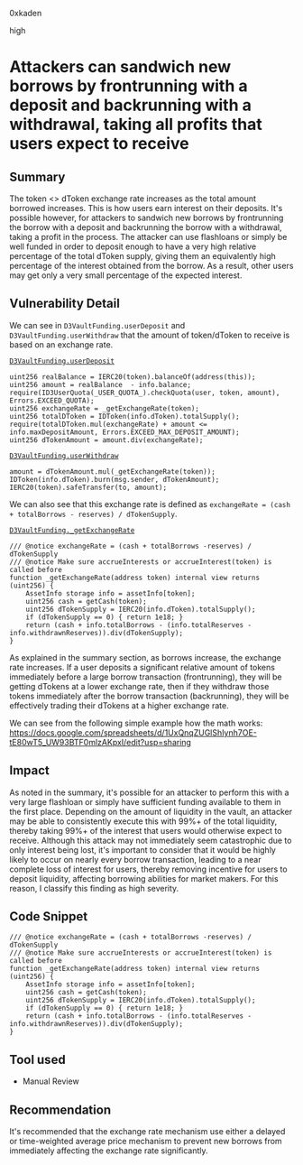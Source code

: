 0xkaden

high

# Attackers can sandwich new borrows by frontrunning with a deposit and backrunning with a withdrawal, taking all profits that users expect to receive

## Summary
The token <> dToken exchange rate increases as the total amount borrowed increases. This is how users earn interest on their deposits. It's possible however, for attackers to sandwich new borrows by frontrunning the borrow with a deposit and backrunning the borrow with a withdrawal, taking a profit in the process. The attacker can use flashloans or simply be well funded in order to deposit enough to have a very high relative percentage of the total dToken supply, giving them an equivalently high percentage of the interest obtained from the borrow. As a result, other users may get only a very small percentage of the expected interest.

## Vulnerability Detail
We can see in `D3VaultFunding.userDeposit` and `D3VaultFunding.userWithdraw` that the amount of token/dToken to receive is based on an exchange rate.

[`D3VaultFunding.userDeposit`](https://github.com/sherlock-audit/2023-06-dodo/blob/main/new-dodo-v3/contracts/DODOV3MM/D3Vault/D3VaultFunding.sol#L29)
```solidity
uint256 realBalance = IERC20(token).balanceOf(address(this));
uint256 amount = realBalance  - info.balance;
require(ID3UserQuota(_USER_QUOTA_).checkQuota(user, token, amount), Errors.EXCEED_QUOTA);
uint256 exchangeRate = _getExchangeRate(token);
uint256 totalDToken = IDToken(info.dToken).totalSupply();
require(totalDToken.mul(exchangeRate) + amount <= info.maxDepositAmount, Errors.EXCEED_MAX_DEPOSIT_AMOUNT);
uint256 dTokenAmount = amount.div(exchangeRate);
```

[`D3VaultFunding.userWithdraw`](https://github.com/sherlock-audit/2023-06-dodo/blob/main/new-dodo-v3/contracts/DODOV3MM/D3Vault/D3VaultFunding.sol#L51)
```solidity
amount = dTokenAmount.mul(_getExchangeRate(token));
IDToken(info.dToken).burn(msg.sender, dTokenAmount);
IERC20(token).safeTransfer(to, amount);
```

We can also see that this exchange rate is defined as `exchangeRate = (cash + totalBorrows - reserves) / dTokenSupply`.

[`D3VaultFunding._getExchangeRate`](https://github.com/sherlock-audit/2023-06-dodo/blob/main/new-dodo-v3/contracts/DODOV3MM/D3Vault/D3VaultFunding.sol#L230)
```solidity
/// @notice exchangeRate = (cash + totalBorrows -reserves) / dTokenSupply
/// @notice Make sure accrueInterests or accrueInterest(token) is called before
function _getExchangeRate(address token) internal view returns (uint256) {
    AssetInfo storage info = assetInfo[token];
    uint256 cash = getCash(token);
    uint256 dTokenSupply = IERC20(info.dToken).totalSupply();
    if (dTokenSupply == 0) { return 1e18; }
    return (cash + info.totalBorrows - (info.totalReserves - info.withdrawnReserves)).div(dTokenSupply);
} 
```

As explained in the summary section, as borrows increase, the exchange rate increases. If a user deposits a significant relative amount of tokens immediately before a large borrow transaction (frontrunning), they will be getting dTokens at a lower exchange rate, then if they withdraw those tokens immediately after the borrow transaction (backrunning), they will be effectively trading their dTokens at a higher exchange rate. 

We can see from the following simple example how the math works: https://docs.google.com/spreadsheets/d/1UxQnqZUGlShIynh7OE-tE80wT5_UW93BTF0mlzAKpxI/edit?usp=sharing

## Impact
As noted in the summary, it's possible for an attacker to perform this with a very large flashloan or simply have sufficient funding available to them in the first place. Depending on the amount of liquidity in the vault, an attacker may be able to consistently execute this with 99%+ of the total liquidity, thereby taking 99%+ of the interest that users would otherwise expect to receive. Although this attack may not immediately seem catastrophic due to only interest being lost, it's important to consider that it would be highly likely to occur on nearly every borrow transaction, leading to a near complete loss of interest for users, thereby removing incentive for users to deposit liquidity, affecting borrowing abilities for market makers. For this reason, I classify this finding as high severity.

## Code Snippet

```solidity
/// @notice exchangeRate = (cash + totalBorrows -reserves) / dTokenSupply
/// @notice Make sure accrueInterests or accrueInterest(token) is called before
function _getExchangeRate(address token) internal view returns (uint256) {
    AssetInfo storage info = assetInfo[token];
    uint256 cash = getCash(token);
    uint256 dTokenSupply = IERC20(info.dToken).totalSupply();
    if (dTokenSupply == 0) { return 1e18; }
    return (cash + info.totalBorrows - (info.totalReserves - info.withdrawnReserves)).div(dTokenSupply);
}
```

## Tool used

- Manual Review

## Recommendation
It's recommended that the exchange rate mechanism use either a delayed or time-weighted average price mechanism to prevent new borrows from immediately affecting the exchange rate significantly.